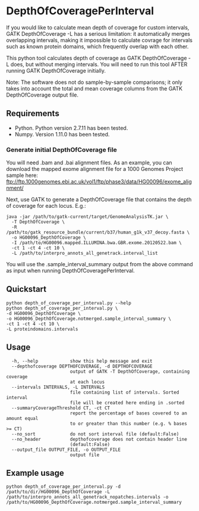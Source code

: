 # DepthOfCoveragePerInterval

If you would like to calculate mean depth of coverage for custom intervals, GATK DepthOfCoverage -L has a serious limitation: it automatically merges overlapping intervals, making it impossible to calculate covrage for intervals such as known protein domains, which frequently overlap with each other.

This python tool calculates depth of coverage as GATK DepthOfCoverage -L does, but without merging intervals. You will need to run this tool AFTER running GATK DepthOfCoverage initially.

Note: The software does not do sample-by-sample comparisons; it only takes into account the total and mean coverage columns from the GATK DepthOfCoverage output file.

## Requirements

* Python. Python version 2.7.11 has been tested.
* Numpy. Version 1.11.0 has been tested.

### Generate initial DepthOfCoverage file
You will need .bam and .bai alignment files. As an example, you can download the mapped exome alignment file for a 1000 Genomes Project sample here: ftp://ftp.1000genomes.ebi.ac.uk/vol1/ftp/phase3/data/HG00096/exome_alignment/ 

Next, use GATK to generate a DepthOfCoverage file that contains the depth of coverage for each locus. E.g.:

    java -jar /path/to/gatk-current/target/GenomeAnalysisTK.jar \
      -T DepthOfCoverage \
      -R /path/to/gatk_resource_bundle/current/b37/human_g1k_v37_decoy.fasta \
      -o HG00096_DepthOfCoverage \
      -I /path/to/HG00096.mapped.ILLUMINA.bwa.GBR.exome.20120522.bam \
      -ct 1 -ct 4 -ct 10 \
      -L /path/to/interpro_annots_all_genetrack.interval_list
      
You will use the .sample_interval_summary output from the above command as input when running DepthOfCoveragePerInterval.

## Quickstart

    python depth_of_coverage_per_interval.py --help
    python depth_of_coverage_per_interval.py \
    -d HG00096_DepthOfCoverage \
    -o HG00096_DepthOfCoverage.notmerged.sample_interval_summary \
    -ct 1 -ct 4 -ct 10 \
    -L proteindomains.intervals

## Usage

```Options:
  -h, --help            show this help message and exit
  --depthofcoverage DEPTHOFCOVERAGE, -d DEPTHOFCOVERAGE
                        output of GATK -T DepthOfCoverage, containing coverage
                        at each locus
  --intervals INTERVALS, -L INTERVALS
                        file containing list of intervals. Sorted interval
                        file will be created here ending in .sorted
  --summaryCoverageThreshold CT, -ct CT
                        report the percentage of bases covered to an amount equal 
                        to or greater than this number (e.g. % bases >= CT)
  --no_sort             do not sort interval file (default:False)
  --no_header           depthofcoverage does not contain header line
                        (default:False)
  --output_file OUTPUT_FILE, -o OUTPUT_FILE
                        output file
```
## Example usage
    python depth_of_coverage_per_interval.py -d /path/to/dir/HG00096_DepthOfCoverage -L /path/to/interpro_annots_all_genetrack_nopatches.intervals -o /path/to/HG00096_DepthOfCoverage.notmerged.sample_interval_summary
